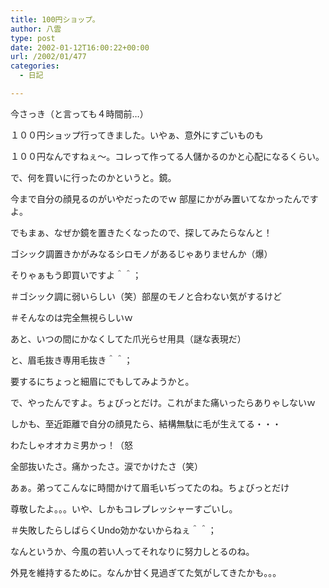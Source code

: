 ```yaml
---
title: 100円ショップ。
author: 八雲
type: post
date: 2002-01-12T16:00:22+00:00
url: /2002/01/477
categories:
  - 日記

---
```

今さっき（と言っても４時間前…）
  
１００円ショップ行ってきました。いやぁ、意外にすごいものも
  
１００円なんですねぇ～。コレって作ってる人儲かるのかと心配になるくらい。
  
で、何を買いに行ったのかというと。鏡。
  
今まで自分の顔見るのがいやだったのでｗ 部屋にかがみ置いてなかったんですよ。
  
でもまぁ、なぜか鏡を置きたくなったので、探してみたらなんと！
  
ゴシック調置きかがみなるシロモノがあるじゃありませんか（爆）
  
そりゃぁもう即買いですよ＾＾；
  
＃ゴシック調に弱いらしい（笑）部屋のモノと合わない気がするけど
  
＃そんなのは完全無視らしいｗ
  
あと、いつの間にかなくしてた爪光らせ用具（謎な表現だ）
  
と、眉毛抜き専用毛抜き＾＾；

要するにちょっと細眉にでもしてみようかと。
  
で、やったんですよ。ちょびっとだけ。これがまた痛いったらありゃしないｗ
  
しかも、至近距離で自分の顔見たら、結構無駄に毛が生えてる・・・
  
わたしゃオオカミ男かっ！（怒
  
全部抜いたさ。痛かったさ。涙でかけたさ（笑）
  
あぁ。弟ってこんなに時間かけて眉毛いぢってたのね。ちょびっとだけ
  
尊敬したよ。。。いや、しかもコレプレッシャーすごいし。
  
＃失敗したらしばらくUndo効かないからねぇ＾＾；
  
なんというか、今風の若い人ってそれなりに努力しとるのね。
  
外見を維持するために。なんか甘く見過ぎてた気がしてきたかも。。。